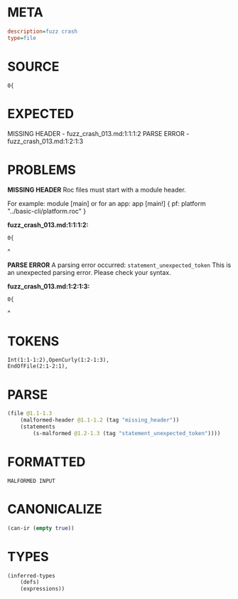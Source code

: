 # META
~~~ini
description=fuzz crash
type=file
~~~
# SOURCE
~~~roc
0{
~~~
# EXPECTED
MISSING HEADER - fuzz_crash_013.md:1:1:1:2
PARSE ERROR - fuzz_crash_013.md:1:2:1:3
# PROBLEMS
**MISSING HEADER**
Roc files must start with a module header.

For example:
        module [main]
or for an app:
        app [main!] { pf: platform "../basic-cli/platform.roc" }

**fuzz_crash_013.md:1:1:1:2:**
```roc
0{
```
^


**PARSE ERROR**
A parsing error occurred: `statement_unexpected_token`
This is an unexpected parsing error. Please check your syntax.

**fuzz_crash_013.md:1:2:1:3:**
```roc
0{
```
 ^


# TOKENS
~~~zig
Int(1:1-1:2),OpenCurly(1:2-1:3),
EndOfFile(2:1-2:1),
~~~
# PARSE
~~~clojure
(file @1.1-1.3
	(malformed-header @1.1-1.2 (tag "missing_header"))
	(statements
		(s-malformed @1.2-1.3 (tag "statement_unexpected_token"))))
~~~
# FORMATTED
~~~roc
MALFORMED INPUT
~~~
# CANONICALIZE
~~~clojure
(can-ir (empty true))
~~~
# TYPES
~~~clojure
(inferred-types
	(defs)
	(expressions))
~~~
